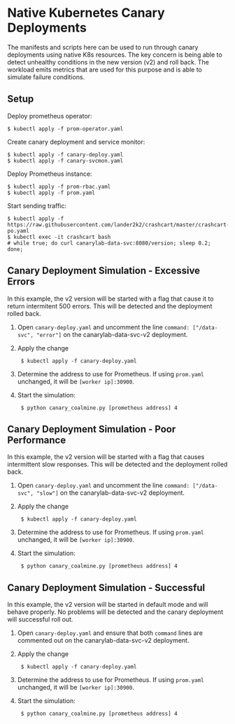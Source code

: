 # Native Kubernetes Canary Deployments

The manifests and scripts here can be used to run through canary deployments using native K8s resources.  The key concern is being able to detect unhealthy conditions in the new version (v2) and roll back.  The workload emits metrics that are used for this purpose and is able to simulate failure conditions.

## Setup
Deploy prometheus operator:

    $ kubectl apply -f prom-operator.yaml

Create canary deployment and service monitor:

    $ kubectl apply -f canary-deploy.yaml
    $ kubectl apply -f canary-svcmon.yaml

Deploy Prometheus instance:

    $ kubectl apply -f prom-rbac.yaml
    $ kubectl apply -f prom.yaml

Start sending traffic:

    $ kubectl apply -f https://raw.githubusercontent.com/lander2k2/crashcart/master/crashcart-po.yaml
    $ kubectl exec -it crashcart bash
    # while true; do curl canarylab-data-svc:8080/version; sleep 0.2; done;

## Canary Deployment Simulation - Excessive Errors

In this example, the v2 version will be started with a flag that cause it to return intermitent 500 errors.  This will be detected and the deployment rolled back.

1. Open `canary-deploy.yaml` and uncomment the line `command: ["/data-svc", "error"]` on the canarylab-data-svc-v2 deployment.

2. Apply the change

        $ kubectl apply -f canary-deploy.yaml

3. Determine the address to use for Prometheus.  If using `prom.yaml` unchanged, it will be `[worker ip]:30900`.

4. Start the simulation:

        $ python canary_coalmine.py [prometheus address] 4

## Canary Deployment Simulation - Poor Performance

In this example, the v2 version will be started with a flag that causes intermittent slow responses.  This will be detected and the deployment rolled back.

1. Open `canary-deploy.yaml` and uncomment the line `command: ["/data-svc", "slow"]` on the canarylab-data-svc-v2 deployment.

2. Apply the change

        $ kubectl apply -f canary-deploy.yaml

3. Determine the address to use for Prometheus.  If using `prom.yaml` unchanged, it will be `[worker ip]:30900`.

4. Start the simulation:

        $ python canary_coalmine.py [prometheus address] 4

## Canary Deployment Simulation - Successful

In this example, the v2 version will be started in default mode and will behave properly.  No problems will be detected and the canary deployment will successful roll out.

1. Open `canary-deploy.yaml` and ensure that both `command` lines are commented out on the canarylab-data-svc-v2 deployment.

2. Apply the change

        $ kubectl apply -f canary-deploy.yaml

3. Determine the address to use for Prometheus.  If using `prom.yaml` unchanged, it will be `[worker ip]:30900`.

4. Start the simulation:

        $ python canary_coalmine.py [prometheus address] 4


